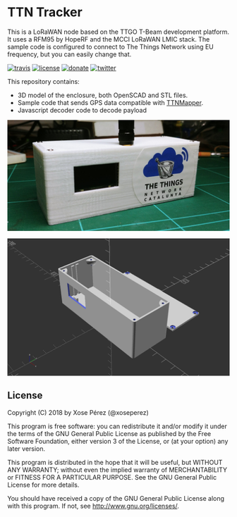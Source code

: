 # TTN Tracker

This is a LoRaWAN node based on the TTGO T-Beam development platform.
It uses a RFM95 by HopeRF and the MCCI LoRaWAN LMIC stack.
The sample code is configured to connect to The Things Network using EU frequency, but you can easily change that.

[![travis](https://travis-ci.org/xoseperez/ttgo-beam-tracker.svg)](https://travis-ci.org/xoseperez/ttgo-beam-tracker)
[![license](https://img.shields.io/github/license/xoseperez/ttgo-beam-tracker.svg)](LICENSE)
[![donate](https://img.shields.io/badge/donate-PayPal-blue.svg)](https://www.paypal.com/cgi-bin/webscr?cmd=_donations&business=xose%2eperez%40gmail%2ecom&lc=US&no_note=0&currency_code=EUR&bn=PP%2dDonationsBF%3abtn_donate_LG%2egif%3aNonHostedGuest)
[![twitter](https://img.shields.io/twitter/follow/xoseperez.svg?style=social)](https://twitter.com/intent/follow?screen_name=xoseperez)

This repository contains:

* 3D model of the enclosure, both OpenSCAD and STL files.
* Sample code that sends GPS data compatible with [TTNMapper](http://ttnmapper.org).
* Javascript decoder code to decode payload

![Device](images/20181105_192255.jpg)

![Design](images/ttgo-beam-case.png)

## License

Copyright (C) 2018 by Xose Pérez (@xoseperez)

This program is free software: you can redistribute it and/or modify
it under the terms of the GNU General Public License as published by
the Free Software Foundation, either version 3 of the License, or
(at your option) any later version.

This program is distributed in the hope that it will be useful,
but WITHOUT ANY WARRANTY; without even the implied warranty of
MERCHANTABILITY or FITNESS FOR A PARTICULAR PURPOSE.  See the
GNU General Public License for more details.

You should have received a copy of the GNU General Public License
along with this program.  If not, see <http://www.gnu.org/licenses/>.
